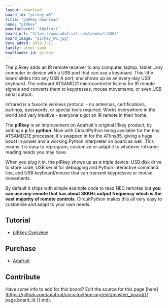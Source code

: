 ```yaml
---
layout: download
board_id: "pirkey_m0"
title: "pIRkey Download"
name: "pIRkey"
manufacturer: "Adafruit"
board_url: "https://www.adafruit.com/product/3364"
board_image: "pirkey_m0.jpg"
date_added: 2019-3-11
family: atmel-samd
bootloader_id: pirkey
---
```


The pIRkey adds an IR remote receiver to any computer, laptop, tablet...any computer or device with a USB port that can use a keyboard. This little board slides into any USB A port, and shows up as an every-day USB keyboard. The onboard ATSAMD21 microcontroller listens for IR remote signals and converts them to keypresses, mouse movements, or even USB serial output.

Infrared is a favorite wireless protocol - no antennas, certifications, pairings, passwords, or special tools required. Works everywhere in the world and very intuitive - everyone's got an IR remote in their home.

The **pIRkey** is an improvement on Adafruit's original IRkey product, by adding a **p** for **python**. Now with CircuitPython being available for the tiny ATSAMD21E processor, it's swapped in for the ATtiny85, giving a huge boost in power and a working Python interpreter on board as well. This means it is easy to reprogram, customize or adapt it to whatever Infrared-reading needs you may have.

When you plug it in, the pIRkey shows up as a triple device: USB disk drive to store code, USB serial for debugging and Python interactive command line, and USB keyboard/mouse that can transmit keypresses or mouse movements.

By default it ships with simple example code to read NEC remotes but **you can use _any_ remote that has about 38KHz output frequency which is the vast majority of remote controls**. CircuitPython makes this all very easy to customize and adapt to your own needs.

## Tutorial

- [pIRkey Overview](https://learn.adafruit.com/adafruit-pirkey-python-programmable-infrared-usb-adapter/)

## Purchase

* [Adafruit](https://www.adafruit.com/product/3364)

## Contribute

Have some info to add for this board? Edit the source for this page [here](https://github.com/adafruit/circuitpython-org/edit/master/_board/{{ page.board_id }}.md).
